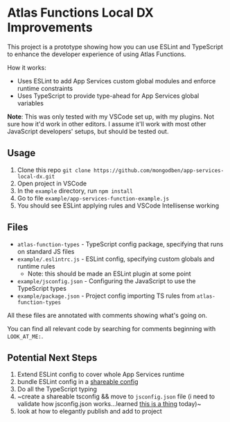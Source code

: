 # Atlas Functions Local DX Improvements

This project is a prototype showing how you can use ESLint and TypeScript to
enhance the developer experience of using Atlas Functions.

How it works:

- Uses ESLint to add App Services custom global modules and enforce runtime constraints
- Uses TypeScript to provide type-ahead for App Services global variables

**Note**: This was only tested with my VSCode set up, with my plugins. Not sure how it'd work in other editors.
I assume it'll work with most other JavaScript developers' setups, but should be tested out.

## Usage

1. Clone this repo `git clone https://github.com/mongodben/app-services-local-dx.git`
1. Open project in VSCode
1. In the `example` directory, run `npm install`
1. Go to file `example/app-services-function-example.js`
1. You should see ESLint applying rules and VSCode Intellisense working

## Files

- `atlas-function-types` - TypeScript config package, specifying that runs on standard JS files
- `example/.eslintrc.js` - ESLint config, specifying custom globals and runtime rules
  - Note: this should be made an ESLint plugin at some point
- `example/jsconfig.json` - Configuring the JavaScript to use the TypeScript types
- `example/package.json` - Project config importing TS rules from `atlas-function-types`

All these files are annotated with comments showing what's going on.

You can find all relevant code by searching for comments beginning with `LOOK_AT_ME:`.

## Potential Next Steps

1. Extend ESLint config to cover whole App Services runtime
1. bundle ESLint config in a [shareable config](https://eslint.org/docs/latest/developer-guide/shareable-configs)
1. Do all the TypeScript typing
1. ~create a shareable tsconfig && move to `jsconfig.json` file (i need to validate how jsconfig.json works...learned [this is a thing](https://code.visualstudio.com/docs/languages/jsconfig#_using-webpack-aliases) today)~
1. look at how to elegantly publish and add to project

